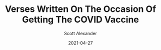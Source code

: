 ---
layout: podcast
title: "Verses Written On The Occasion Of Getting The COVID Vaccine"
author: Scott Alexander
description: https://astralcodexten.substack.com/p/verses-written-on-the-occasion-of
date: 2021-04-27
length: 549935
duration: 137
guid: verses-written-on-the-occasion-of
---